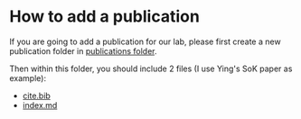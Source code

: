 # How to add a publication

If you are going to add a publication for our lab, please first create a new publication folder in [publications folder](https://github.com/UCLA-Security-and-Privacy-Lab/UCLA-Sec-Lab-Website/tree/main/content/publication).

Then within this folder, you should include 2 files (I use Ying's SoK paper as example):
- [cite.bib](https://github.com/UCLA-Security-and-Privacy-Lab/UCLA-Sec-Lab-Website/blob/main/content/publication/2025-SoK/cite.bib)
- [index.md](https://github.com/UCLA-Security-and-Privacy-Lab/UCLA-Sec-Lab-Website/blob/main/content/publication/2025-SoK/index.md)

